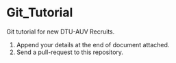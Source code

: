 # Git_Tutorial
Git tutorial for new DTU-AUV Recruits.
<br>
1. Append your details at the end of document attached.
2. Send a pull-request to this repository.
